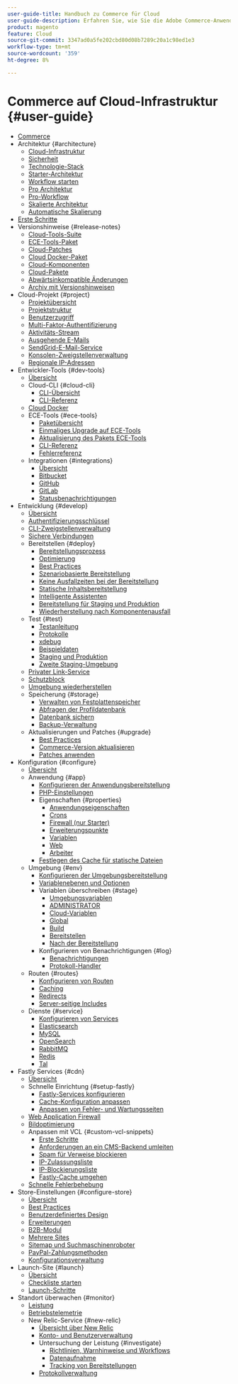```yaml
---
user-guide-title: Handbuch zu Commerce für Cloud
user-guide-description: Erfahren Sie, wie Sie die Adobe Commerce-Anwendung in der Cloud-Infrastruktur verwalten.
product: magento
feature: Cloud
source-git-commit: 3347ad0a5fe202cbd80d08b7289c20a1c98ed1e3
workflow-type: tm+mt
source-wordcount: '359'
ht-degree: 8%

---
```



# Commerce auf Cloud-Infrastruktur {#user-guide}

+ [Commerce](overview.md)
+ Architektur {#architecture}
   + [Cloud-Infrastruktur](architecture/cloud-architecture.md)
   + [Sicherheit](architecture/security.md)
   + [Technologie-Stack](architecture/tech-stack.md)
   + [Starter-Architektur](architecture/starter-architecture.md)
   + [Workflow starten](architecture/starter-develop-deploy-workflow.md)
   + [Pro Architektur](architecture/pro-architecture.md)
   + [Pro-Workflow](architecture/pro-develop-deploy-workflow.md)
   + [Skalierte Architektur](architecture/scaled-architecture.md)
   + [Automatische Skalierung](architecture/autoscaling.md)
+ [Erste Schritte](https://experienceleague.adobe.com/docs/commerce-on-cloud/start/overview.html?lang=de)
+ Versionshinweise {#release-notes}
   + [Cloud-Tools-Suite](release-notes/cloud-tools-suite.md)
   + [ECE-Tools-Paket](release-notes/ece-tools-package.md)
   + [Cloud-Patches](release-notes/cloud-patches.md)
   + [Cloud Docker-Paket](release-notes/cloud-docker.md)
   + [Cloud-Komponenten](release-notes/cloud-components.md)
   + [Cloud-Pakete](release-notes/cloud-packages.md)
   + [Abwärtsinkompatible Änderungen](release-notes/backward-incompatible-changes.md)
   + [Archiv mit Versionshinweisen](release-notes/cloud-release-archive.md)
+ Cloud-Projekt {#project}
   + [Projektübersicht](project/overview.md)
   + [Projektstruktur](project/file-structure.md)
   + [Benutzerzugriff](project/user-access.md)
   + [Multi-Faktor-Authentifizierung](project/multi-factor-authentication.md)
   + [Aktivitäts-Stream](project/activity-stream.md)
   + [Ausgehende E-Mails](project/outgoing-emails.md)
   + [SendGrid-E-Mail-Service](project/sendgrid.md)
   + [Konsolen-Zweigstellenverwaltung](project/console-branches.md)
   + [Regionale IP-Adressen](project/regional-ip-addresses.md)
+ Entwickler-Tools {#dev-tools}
   + [Übersicht](dev-tools/overview.md)
   + Cloud-CLI {#cloud-cli}
      + [CLI-Übersicht](dev-tools/cloud-cli-overview.md)
      + [CLI-Referenz](dev-tools/cloud-cli-reference.md)
   + [Cloud Docker](dev-tools/cloud-docker.md)
   + ECE-Tools {#ece-tools}
      + [Paketübersicht](dev-tools/package-overview.md)
      + [Einmaliges Upgrade auf ECE-Tools](dev-tools/install-package.md)
      + [Aktualisierung des Pakets ECE-Tools](dev-tools/update-package.md)
      + [CLI-Referenz](dev-tools/ece-tools-cli-reference.md)
      + [Fehlerreferenz](dev-tools/error-reference.md)
   + Integrationen {#integrations}
      + [Übersicht](integrations/overview.md)
      + [Bitbucket](integrations/bitbucket.md)
      + [GitHub](integrations/github.md)
      + [GitLab](integrations/gitlab.md)
      + [Statusbenachrichtigungen](integrations/health-notifications.md)
+ Entwicklung {#develop}
   + [Übersicht](development/overview.md)
   + [Authentifizierungsschlüssel](development/authentication-keys.md)
   + [CLI-Zweigstellenverwaltung](development/cli-branches.md)
   + [Sichere Verbindungen](development/secure-connections.md)
   + Bereitstellen {#deploy}
      + [Bereitstellungsprozess](deploy/process.md)
      + [Optimierung](deploy/optimization.md)
      + [Best Practices](deploy/best-practices.md)
      + [Szenariobasierte Bereitstellung](deploy/scenario-based.md)
      + [Keine Ausfallzeiten bei der Bereitstellung](deploy/reduce-downtime.md)
      + [Statische Inhaltsbereitstellung](deploy/static-content.md)
      + [Intelligente Assistenten](deploy/smart-wizards.md)
      + [Bereitstellung für Staging und Produktion](deploy/staging-production.md)
      + [Wiederherstellung nach Komponentenausfall](deploy/recover-failed-deployment.md)
   + Test {#test}
      + [Testanleitung](test/guidance.md)
      + [Protokolle](test/log-locations.md)
      + [xdebug](test/debug.md)
      + [Beispieldaten](test/sample-data.md)
      + [Staging und Produktion](test/staging-and-production.md)
      + [Zweite Staging-Umgebung](test/second-staging.md)
   + [Privater Link-Service](development/privatelink-service.md)
   + [Schutzblock](development/protective-block.md)
   + [Umgebung wiederherstellen](development/restore-environment.md)
   + Speicherung {#storage}
      + [Verwalten von Festplattenspeicher](storage/manage-disk-space.md)
      + [Abfragen der Profildatenbank](storage/profile-database-queries.md)
      + [Datenbank sichern](storage/database-dump.md)
      + [Backup-Verwaltung](storage/snapshots.md)
   + Aktualisierungen und Patches {#upgrade}
      + [Best Practices](development/best-practices.md)
      + [Commerce-Version aktualisieren](development/commerce-version.md)
      + [Patches anwenden](development/apply-patches.md)
+ Konfiguration {#configure}
   + [Übersicht](environment/overview.md)
   + Anwendung {#app}
      + [Konfigurieren der Anwendungsbereitstellung](application/configure-app-yaml.md)
      + [PHP-Einstellungen](application/php-settings.md)
      + Eigenschaften {#properties}
         + [Anwendungseigenschaften](application/properties.md)
         + [Crons](application/crons-property.md)
         + [Firewall (nur Starter)](application/firewall-property.md)
         + [Erweiterungspunkte](application/hooks-property.md)
         + [Variablen](application/variables-property.md)
         + [Web](application/web-property.md)
         + [Arbeiter](application/workers-property.md)
      + [Festlegen des Cache für statische Dateien](application/set-cache.md)
   + Umgebung {#env}
      + [Konfigurieren der Umgebungsbereitstellung](environment/configure-env-yaml.md)
      + [Variablenebenen und Optionen](environment/variable-levels.md)
      + Variablen überschreiben {#stage}
         + [Umgebungsvariablen](environment/variables-intro.md)
         + [ADMINISTRATOR](environment/variables-admin.md)
         + [Cloud-Variablen](environment/variables-cloud.md)
         + [Global](environment/variables-global.md)
         + [Build](environment/variables-build.md)
         + [Bereitstellen](environment/variables-deploy.md)
         + [Nach der Bereitstellung](environment/variables-post-deploy.md)
      + Konfigurieren von Benachrichtigungen {#log}
         + [Benachrichtigungen](environment/set-up-notifications.md)
         + [Protokoll-Handler](environment/log-handlers.md)
   + Routen {#routes}
      + [Konfigurieren von Routen](routes/routes-yaml.md)
      + [Caching](routes/caching.md)
      + [Redirects](routes/redirects.md)
      + [Server-seitige Includes](routes/server-side-includes.md)
   + Dienste {#service}
      + [Konfigurieren von Services](services/services-yaml.md)
      + [Elasticsearch](services/elasticsearch.md)
      + [MySQL](services/mysql.md)
      + [OpenSearch](services/opensearch.md)
      + [RabbitMQ](services/rabbitmq.md)
      + [Redis](services/redis.md)
      + [Tal](services/valkey.md)
+ Fastly Services {#cdn}
   + [Übersicht](cdn/fastly.md)
   + Schnelle Einrichtung {#setup-fastly}
      + [Fastly-Services konfigurieren](cdn/fastly-configuration.md)
      + [Cache-Konfiguration anpassen](cdn/fastly-custom-cache-configuration.md)
      + [Anpassen von Fehler- und Wartungsseiten](cdn/fastly-custom-response.md)
   + [Web Application Firewall](cdn/fastly-waf-service.md)
   + [Bildoptimierung](cdn/fastly-image-optimization.md)
   + Anpassen mit VCL {#custom-vcl-snippets}
      + [Erste Schritte](cdn/fastly-vcl-custom-snippets.md)
      + [Anforderungen an ein CMS-Backend umleiten](cdn/fastly-vcl-wordpress.md)
      + [Spam für Verweise blockieren](cdn/fastly-vcl-badreferer.md)
      + [IP-Zulassungsliste](cdn/fastly-vcl-allowlist.md)
      + [IP-Blockierungsliste](cdn/fastly-vcl-blocking.md)
      + [Fastly-Cache umgehen](cdn/fastly-vcl-bypass-to-origin.md)
   + [Schnelle Fehlerbehebung](cdn/fastly-troubleshooting.md)
+ Store-Einstellungen {#configure-store}
   + [Übersicht](store/overview.md)
   + [Best Practices](store/best-practices.md)
   + [Benutzerdefiniertes Design](store/custom-theme.md)
   + [Erweiterungen](store/extensions.md)
   + [B2B-Modul](store/b2b-module.md)
   + [Mehrere Sites](store/multiple-sites.md)
   + [Sitemap und Suchmaschinenroboter](store/robots-sitemap.md)
   + [PayPal-Zahlungsmethoden](store/paypal.md)
   + [Konfigurationsverwaltung](store/store-settings.md)
+ Launch-Site {#launch}
   + [Übersicht](launch/overview.md)
   + [Checkliste starten](launch/checklist.md)
   + [Launch-Schritte](launch/steps.md)
+ Standort überwachen {#monitor}
   + [Leistung](monitor/performance.md)
   + [Betriebstelemetrie](monitor/operational-telemetry.md)
   + New Relic-Service {#new-relic}
      + [Übersicht über New Relic](monitor/new-relic-service.md)
      + [Konto- und Benutzerverwaltung](monitor/account-management.md)
      + Untersuchung der Leistung {#investigate}
         + [Richtlinien, Warnhinweise und Workflows](monitor/investigate-performance.md)
         + [Datenaufnahme](monitor/ingest-data.md)
         + [Tracking von Bereitstellungen](monitor/track-deployments.md)
      + [Protokollverwaltung](monitor/log-management.md)
